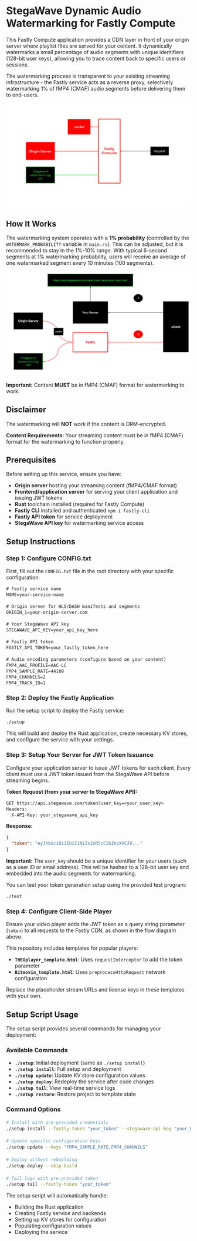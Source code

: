 # StegaWave Dynamic Audio Watermarking for Fastly Compute

This Fastly Compute application provides a CDN layer in front of your origin server where playlist files are served for your content. It dynamically watermarks a small percentage of audio segments with unique identifiers (128-bit user keys), allowing you to trace content back to specific users or sessions.

The watermarking process is transparent to your existing streaming infrastructure - the Fastly service acts as a reverse proxy, selectively watermarking 1% of fMP4 (CMAF) audio segments before delivering them to end-users.

![StegaWave Architecture](assets/diagram.png)

## How It Works

The watermarking system operates with a **1% probability** (controlled by the `WATERMARK_PROBABILITY` variable in `main.rs`). This can be adjusted, but it is recommended to stay in the 1%-10% range. With typical 6-second segments at 1% watermarking probability, users will receive an average of one watermarked segment every 10 minutes (100 segments).

![Flow Diagram](assets/flow_diagram.png)

**Important:** Content **MUST** be in fMP4 (CMAF) format for watermarking to work. 

## Disclaimer

The watermarking will **NOT** work if the content is DRM-encrypted.

**Content Requirements:** Your streaming content must be in fMP4 (CMAF) format for the watermarking to function properly.

## Prerequisites

Before setting up this service, ensure you have:

- **Origin server** hosting your streaming content (fMP4/CMAF format)
- **Frontend/application server** for serving your client application and issuing JWT tokens
- **Rust** toolchain installed (required for Fastly Compute)
- **Fastly CLI** installed and authenticated
    ```npm i fastly-cli ```
- **Fastly API token** for service deployment
- **StegaWave API key** for watermarking service access

## Setup Instructions

### Step 1: Configure CONFIG.txt

First, fill out the `CONFIG.txt` file in the root directory with your specific configuration:

```plaintext
# Fastly service name
NAME=your-service-name

# Origin server for HLS/DASH manifests and segments
ORIGIN_1=your-origin-server.com

# Your StegaWave API key
STEGAWAVE_API_KEY=your_api_key_here

# Fastly API token
FASTLY_API_TOKEN=your_fastly_token_here

# Audio encoding parameters (configure based on your content)
FMP4_AAC_PROFILE=AAC-LC
FMP4_SAMPLE_RATE=44100
FMP4_CHANNELS=2
FMP4_TRACK_ID=1
```

### Step 2: Deploy the Fastly Application

Run the setup script to deploy the Fastly service:

```bash
./setup
```

This will build and deploy the Rust application, create necessary KV stores, and configure the service with your settings.

### Step 3: Setup Your Server for JWT Token Issuance

Configure your application server to issue JWT tokens for each client. Every client must use a JWT token issued from the StegaWave API before streaming begins.

**Token Request (from your server to StegaWave API):**
```
GET https://api.stegawave.com/token?user_key=<your_user_key>
Headers:
  X-API-Key: your_stegawave_api_key
```

**Response:**
```json
{
  "token": "eyJhbGciOiJIUzI1NiIsInR5cCI6IkpXVCJ9..."
}
```

**Important:** The `user_key` should be a unique identifier for your users (such as a user ID or email address). This will be hashed to a 128-bit user key and embedded into the audio segments for watermarking.

You can test your token generation setup using the provided test program:

```bash
./test
```

### Step 4: Configure Client-Side Player

Ensure your video player adds the JWT token as a query string parameter (`token`) to all requests to the Fastly CDN, as shown in the flow diagram above.

This repository includes templates for popular players:

- **`THEOplayer_template.html`**: Uses `requestInterceptor` to add the token parameter
- **`Bitmovin_template.html`**: Uses `preprocessHttpRequest` network configuration

Replace the placeholder stream URLs and license keys in these templates with your own.

## Setup Script Usage

The setup script provides several commands for managing your deployment:

### Available Commands

- **`./setup`**: Initial deployment (same as `./setup install`)
- **`./setup install`**: Full setup and deployment
- **`./setup update`**: Update KV store configuration values
- **`./setup deploy`**: Redeploy the service after code changes
- **`./setup tail`**: View real-time service logs
- **`./setup restore`**: Restore project to template state

### Command Options

```bash
# Install with pre-provided credentials
./setup install --fastly-token "your_token" --stegawave-api-key "your_key"

# Update specific configuration keys
./setup update --keys "FMP4_SAMPLE_RATE,FMP4_CHANNELS"

# Deploy without rebuilding
./setup deploy --skip-build

# Tail logs with pre-provided token
./setup tail --fastly-token "your_token"
```

The setup script will automatically handle:
- Building the Rust application
- Creating Fastly service and backends
- Setting up KV stores for configuration
- Populating configuration values
- Deploying the service
